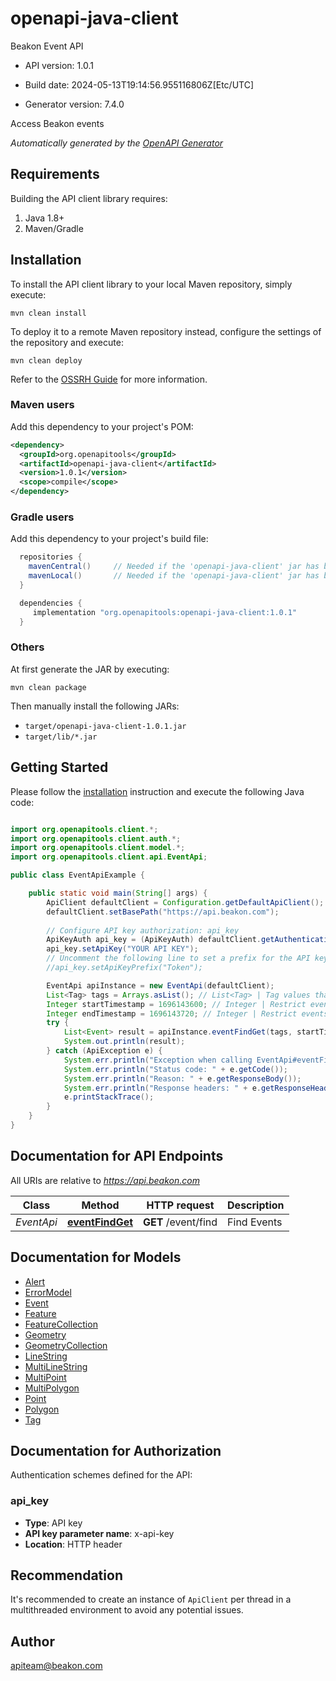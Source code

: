 # openapi-java-client

Beakon Event API

- API version: 1.0.1

- Build date: 2024-05-13T19:14:56.955116806Z[Etc/UTC]

- Generator version: 7.4.0

Access Beakon events


*Automatically generated by the [OpenAPI Generator](https://openapi-generator.tech)*

## Requirements

Building the API client library requires:

1. Java 1.8+
2. Maven/Gradle

## Installation

To install the API client library to your local Maven repository, simply execute:

```shell
mvn clean install
```

To deploy it to a remote Maven repository instead, configure the settings of the repository and execute:

```shell
mvn clean deploy
```

Refer to the [OSSRH Guide](http://central.sonatype.org/pages/ossrh-guide.html) for more information.

### Maven users

Add this dependency to your project's POM:

```xml
<dependency>
  <groupId>org.openapitools</groupId>
  <artifactId>openapi-java-client</artifactId>
  <version>1.0.1</version>
  <scope>compile</scope>
</dependency>
```

### Gradle users

Add this dependency to your project's build file:

```groovy
  repositories {
    mavenCentral()     // Needed if the 'openapi-java-client' jar has been published to maven central.
    mavenLocal()       // Needed if the 'openapi-java-client' jar has been published to the local maven repo.
  }

  dependencies {
     implementation "org.openapitools:openapi-java-client:1.0.1"
  }
```

### Others

At first generate the JAR by executing:

```shell
mvn clean package
```

Then manually install the following JARs:

- `target/openapi-java-client-1.0.1.jar`
- `target/lib/*.jar`

## Getting Started

Please follow the [installation](#installation) instruction and execute the following Java code:

```java

import org.openapitools.client.*;
import org.openapitools.client.auth.*;
import org.openapitools.client.model.*;
import org.openapitools.client.api.EventApi;

public class EventApiExample {

    public static void main(String[] args) {
        ApiClient defaultClient = Configuration.getDefaultApiClient();
        defaultClient.setBasePath("https://api.beakon.com");
        
        // Configure API key authorization: api_key
        ApiKeyAuth api_key = (ApiKeyAuth) defaultClient.getAuthentication("api_key");
        api_key.setApiKey("YOUR API KEY");
        // Uncomment the following line to set a prefix for the API key, e.g. "Token" (defaults to null)
        //api_key.setApiKeyPrefix("Token");

        EventApi apiInstance = new EventApi(defaultClient);
        List<Tag> tags = Arrays.asList(); // List<Tag> | Tag values that need to be considered for filter
        Integer startTimestamp = 1696143600; // Integer | Restrict events to those containing an alert after startTimestamp, which is a UNIX timestamp (seconds since January 1, 1970).
        Integer endTimestamp = 1696143720; // Integer | Restrict events to those containing an alert before endTimestamp, which is a UNIX timestamp (seconds since January 1, 1970).
        try {
            List<Event> result = apiInstance.eventFindGet(tags, startTimestamp, endTimestamp);
            System.out.println(result);
        } catch (ApiException e) {
            System.err.println("Exception when calling EventApi#eventFindGet");
            System.err.println("Status code: " + e.getCode());
            System.err.println("Reason: " + e.getResponseBody());
            System.err.println("Response headers: " + e.getResponseHeaders());
            e.printStackTrace();
        }
    }
}

```

## Documentation for API Endpoints

All URIs are relative to *https://api.beakon.com*

Class | Method | HTTP request | Description
------------ | ------------- | ------------- | -------------
*EventApi* | [**eventFindGet**](docs/EventApi.md#eventFindGet) | **GET** /event/find | Find Events


## Documentation for Models

 - [Alert](docs/Alert.md)
 - [ErrorModel](docs/ErrorModel.md)
 - [Event](docs/Event.md)
 - [Feature](docs/Feature.md)
 - [FeatureCollection](docs/FeatureCollection.md)
 - [Geometry](docs/Geometry.md)
 - [GeometryCollection](docs/GeometryCollection.md)
 - [LineString](docs/LineString.md)
 - [MultiLineString](docs/MultiLineString.md)
 - [MultiPoint](docs/MultiPoint.md)
 - [MultiPolygon](docs/MultiPolygon.md)
 - [Point](docs/Point.md)
 - [Polygon](docs/Polygon.md)
 - [Tag](docs/Tag.md)


<a id="documentation-for-authorization"></a>
## Documentation for Authorization


Authentication schemes defined for the API:
<a id="api_key"></a>
### api_key


- **Type**: API key
- **API key parameter name**: x-api-key
- **Location**: HTTP header


## Recommendation

It's recommended to create an instance of `ApiClient` per thread in a multithreaded environment to avoid any potential issues.

## Author

apiteam@beakon.com

